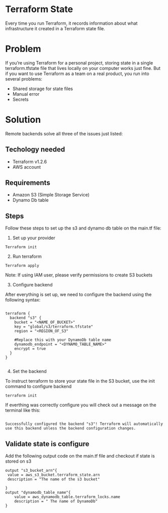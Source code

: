 # Terraform State 
Every time you run Terraform, it records information about what infrastructure it created in a Terraform state file.


# Problem 
If you’re using Terraform for a personal project, storing state in a single
terraform.tfstate file that lives locally on your computer works just fine. But
if you want to use Terraform as a team on a real product, you run into
several problems:

 - Shared storage for state files
 - Manual error
 - Secrets


# Solution

Remote backends solve all three of the issues just listed:

## Techology needed
 - Terraform v1.2.6
 - AWS account 

## Requirements

 - Amazon S3 (Simple Storage Service)
 - Dynamo Db table

## Steps

Follow these steps to set up the s3 and dynamo db table on the main.tf file:

1. Set up your provider 
```
Terraform init 

```
2. Run terraform
```
Terraform apply 

```

Note: If using IAM user, please verify permissions to create S3 buckets

3. Configure backend

After everything is set up, we need to configure the backend using the following syntax:

```

terraform {
  backend "s3" {
    bucket = "<NAME_OF_BUCKET>"
    key = "global/s3/terraform.tfstate"
    region = "<REGION_OF_S3"

    #Replace this with your DynamoDb table name
    dynamodb_endpoint = "<DYNAMO_TABLE_NAME>"
    encrypt = true 
  }
}
 

```
4. Set the backend 

To instruct terraform to store your state file in the S3 bucket, use the init command to configure backend


```
terraform init 
```

If everthing was correctly configure you will check out a message on the terminal like this:

```

Successfully configured the backend "s3"! Terraform will automatically
use this backend unless the backend configuration changes.

```

## Validate state is configure

Add the following output code on the main.tf file and checkout if state is stored on s3

```
output "s3_bucket_arn"{
 value = aws_s3_bucket.terraform_state.arn
 description = "The name of the s3 bucket"

}
output "dynamodb_table_name"{
    value = aws_dynamodb_table.terraform_locks.name
    description = " The name of DynamoDb"
}
```
